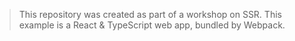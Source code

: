 > This repository was created as part of a workshop on SSR.
> This example is a React & TypeScript web app, bundled by Webpack.

